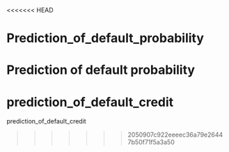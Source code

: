 <<<<<<< HEAD
# Prediction_of_default_probability
Prediction of default probability
=======
# prediction_of_default_credit
prediction_of_default_credit
>>>>>>> 2050907c922eeeec36a79e26447b50f71f5a3a50
